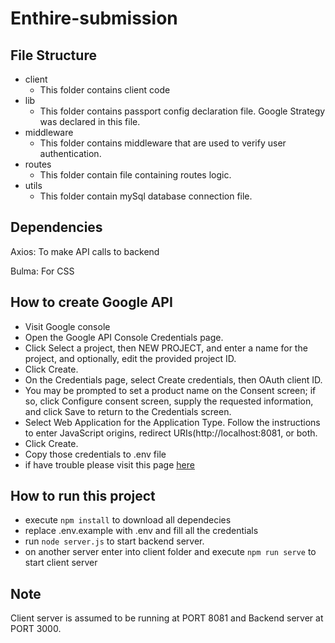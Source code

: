 # Enthire-submission
## File Structure
- client
	- This folder contains client code
- lib
	- This folder contains passport config declaration file. Google Strategy was declared in this file.
- middleware
	- This folder contains middleware that are used to verify user authentication.
- routes
	- This folder contain file containing routes logic.
- utils
	- This folder contain mySql database connection file.

## Dependencies
Axios: To make API calls to backend

Bulma: For CSS

## How to create Google API
- Visit Google console
- Open the Google API Console Credentials page.
- Click Select a project, then NEW PROJECT, and enter a name for the project, and optionally, edit the provided project ID. 
- Click Create.
- On the Credentials page, select Create credentials, then OAuth client ID.
- You may be prompted to set a product name on the Consent screen; if so, click Configure consent screen, supply the requested information, and click Save to return to the Credentials screen.
- Select Web Application for the Application Type. Follow the instructions to enter JavaScript origins, redirect URIs(http://localhost:8081, or both.
- Click Create.
- Copy those credentials to .env file
- if have trouble please visit this page [here](https://developers.google.com/adwords/api/docs/guides/authentication#webapp)

## How to run this project
- execute `npm install` to download all dependecies
- replace .env.example with .env and fill all the credentials
- run `node server.js` to start backend server.
- on another server enter into client folder and execute `npm run serve` to start client server

## Note
Client server is assumed to be running at PORT 8081 and Backend server at PORT 3000.
